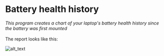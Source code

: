 # Battery health history

<i>This program creates a chart of your laptop's battery health history since the battery was first mounted</i>
<br><br>
The report looks like this:

![alt_text](https://i.ibb.co/m8PsSWp/BR.png)
